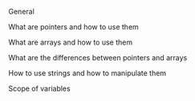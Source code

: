 General

What are pointers and how to use them

What are arrays and how to use them

What are the differences between pointers and arrays

How to use strings and how to manipulate them

Scope of variables
